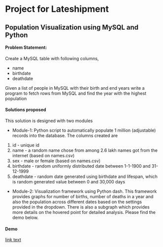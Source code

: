 # Project for Lateshipment
## Population Visualization using MySQL and Python

#### Problem Statement:
Create a MySQL table with following columns,
 * name
 * birthdate
 * deathdate

Given a list of people in MySQL with their birth and end years write a program to fetch rows from MySQL and find the year with the highest population

#### Solutions proposed
 This solution is designed with two modules
  * Module-1: Python script to automatically populate 1 million (adjustable) records into the database. The columns created are
   1. id - unique id
   2. name - a random name chose from among 2.6 lakh names got from the internet (based on names.csv)
   3. sex - male or female (based on names.csv)
   4. birthdate - random uniformly distributed date between 1-1-1900 and 31-12-1999
   5. deathdate - random date generated using birthdate and lifespan, which is random generated value between 0 and 30,000 days

  * Module-2: Visualization framework using Python dash. This framework provides graphs for number of births, number of deaths in a year and also the population across different dates based on the settings provided in the dropdown. There is also a subgraph which provides more details on the hovered point for detailed analysis. Please find the demo below.

#### Demo
[link text](https://www.youtube.com/watch?v=4WwjekbILZI&feature=youtu.be)
